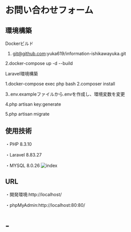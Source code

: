 # お問い合わせフォーム
## 環境構築
Dockerビルド
1. git@github.com:yuka619/information-ishikawayuka.git

2.docker-compose up -d --build

Laravel環境構築

1.docker-compose exec php bash
2.composer install

3..env.exampleファイルから.envを作成し、環境変数を変更

4.php artisan key:generate

5.php artisan migrate

## 使用技術
・PHP 8.3.10

・Laravel 8.83.27

・MYSQL 8.0.26
![index](https://github.com/user-attachments/assets/06f33435-0f34-4414-8b64-2d47a7df2171)

## URL
・開発環境:http://localhost/

・phpMyAdmin:http://localhost:80:80/
# -
